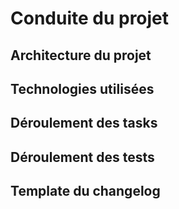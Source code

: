 # Conduite du projet

## Architecture du projet


## Technologies utilisées


## Déroulement des tasks


## Déroulement des tests


## Template du changelog


